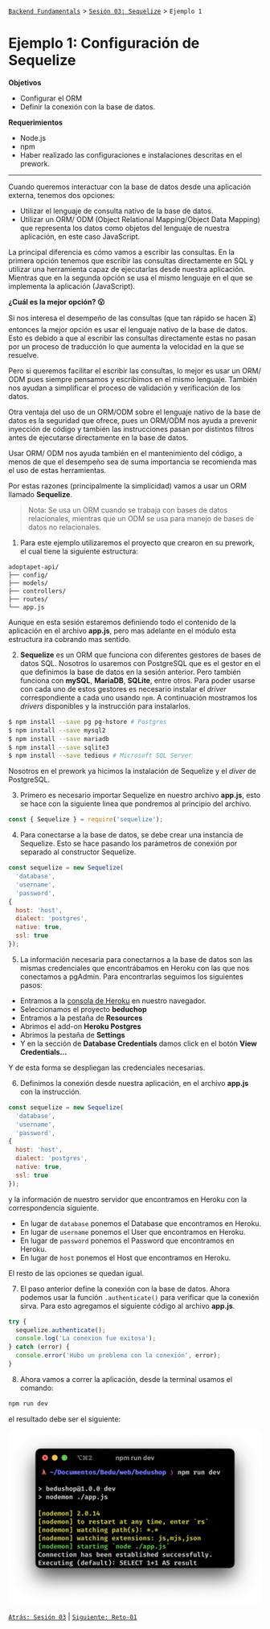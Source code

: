 [`Backend Fundamentals`](../../README.md) > [`Sesión 03: Sequelize`](../README.md) > `Ejemplo 1`

# Ejemplo 1: Configuración de Sequelize

**Objetivos**

- Configurar el ORM
- Definir la conexión con la base de datos.

**Requerimientos**

- Node.js
- npm
- Haber realizado las configuraciones e instalaciones descritas en el prework.

---

Cuando queremos interactuar con la base de datos desde una aplicación externa, tenemos dos opciones:

- Utilizar el lenguaje de consulta nativo de la base de datos.
- Utilizar un ORM/ ODM (Object Relational Mapping/Object Data Mapping) que representa los datos como objetos del lenguaje de nuestra aplicación, en este caso JavaScript.

La principal diferencia es cómo vamos a escribir las consultas. En la primera opción tenemos que escribir las consultas directamente en SQL y utilizar una herramienta capaz de ejecutarlas desde nuestra aplicación. Mientras que en la segunda opción se usa el mismo lenguaje en el que se implementa la aplicación (JavaScript).

**¿Cuál es la mejor opción? 😮**

Si nos interesa el desempeño de las consultas (que tan rápido se hacen ⏳) entonces la mejor opción es usar el lenguaje nativo de la base de datos. Esto es debido a que al escribir las consultas directamente estas no pasan por un proceso de traducción lo que aumenta la velocidad en la que se resuelve.

Pero si queremos facilitar el escribir las consultas, lo mejor es usar un ORM/ ODM pues siempre pensamos y escribimos en el mismo lenguaje. También nos ayudan a simplificar el proceso de validación y verificación de los datos.

Otra ventaja del uso de un ORM/ODM sobre el lenguaje nativo de la base de datos es la seguridad que ofrece, pues un ORM/ODM nos ayuda a prevenir inyección de código y también las instrucciones pasan por distintos filtros antes de ejecutarse directamente en la base de datos. 

Usar ORM/ ODM nos ayuda también en el mantenimiento del código, a menos de que el desempeño sea de suma importancia se recomienda mas el uso de estas herramientas.

Por estas razones (principalmente la simplicidad) vamos a usar un ORM llamado **Sequelize**.

> Nota: Se usa un ORM cuando se trabaja con bases de datos relacionales, mientras que un ODM se usa para manejo de bases de datos no relacionales.

1. Para este ejemplo utilizaremos el proyecto que crearon en su prework, el cual tiene la siguiente estructura:

```
adoptapet-api/
├── config/
├── models/
├── controllers/
├── routes/
└── app.js
```

Aunque en esta sesión estaremos definiendo todo el contenido de la aplicación en el archivo **app.js**, pero mas adelante en el módulo esta estructura ira cobrando mas sentido.

2. **Sequelize** es un ORM que funciona con diferentes gestores de bases de datos SQL. Nosotros lo usaremos con PostgreSQL que es el gestor en el que definimos la base de datos en la sesión anterior. Pero también funciona con **mySQL**, **MariaDB**, **SQLite**, entre otros. Para poder usarse con cada uno de estos gestores es necesario instalar el _driver_ correspondiente a cada uno usando `npm`. A continuación mostramos los _drivers_ disponibles y la instrucción para instalarlos.

```bash
$ npm install --save pg pg-hstore # Postgres
$ npm install --save mysql2
$ npm install --save mariadb
$ npm install --save sqlite3
$ npm install --save tedious # Microsoft SQL Server
```

Nosotros en el prework ya hicimos la instalación de Sequelize y el _diver_ de PostgreSQL.

3. Primero es necesario importar Sequelize en nuestro archivo **app.js**, esto se hace con la siguiente linea que pondremos al principio del archivo.

```javascript
const { Sequelize } = require('sequelize');
```

4. Para conectarse a la base de datos, se debe crear una instancia de Sequelize. Esto se hace pasando los parámetros de conexión por separado al constructor Sequelize.

```javascript
const sequelize = new Sequelize(
  'database',
  'username', 
  'password',
{
  host: 'host',
  dialect: 'postgres',
  native: true,
  ssl: true
});

```

5. La información necesaria para conectarnos a la base de datos son las mismas credenciales que encontrábamos en Heroku con las que nos conectamos a pgAdmin. Para encontrarlas seguimos los siguientes pasos:

- Entramos a la [consola de Heroku](https://id.heroku.com/login) en nuestro navegador.
- Seleccionamos el proyecto **beduchop**
- Entramos a la pestaña de **Resources**
- Abrimos el add-on **Heroku Postgres**
- Abrimos la pestaña de **Settings**
- Y en la sección de **Database Credentials** damos click en el botón **View Credentials...**

Y de esta forma se despliegan las credenciales necesarias.

6. Definimos la conexión desde nuestra aplicación, en el archivo **app.js** con la instrucción.

```javascript
const sequelize = new Sequelize(
  'database',
  'username', 
  'password',
{
  host: 'host',
  dialect: 'postgres',
  native: true,
  ssl: true
});

```

y la información de nuestro servidor que encontramos en Heroku con la correspondencia siguiente.

- En lugar de `database` ponemos el Database que encontramos en Heroku.
- En lugar de `username` ponemos el User que encontramos en Heroku.
- En lugar de `password` ponemos el Password que encontramos en Heroku.
- En lugar de `host` ponemos el Host que encontramos en Heroku.

El resto de las opciones se quedan igual.

7. El paso anterior define la conexión con la base de datos. Ahora podemos usar la función `.authenticate()` para verificar que la conexión sirva. Para esto agregamos el siguiente código al archivo **app.js**.

```javascript
try {
  sequelize.authenticate();
  console.log('La conexion fue exitosa');
} catch (error) {
  console.error('Hubo un problema con la conexión', error);
}
```

8. Ahora vamos a correr la aplicación, desde la terminal usamos el comando:

```bash
npm run dev
```

el resultado debe ser el siguiente:

<img src="img/img1.png">

[`Atrás: Sesión 03`](../README.md) | [`Siguiente: Reto-01`](../Reto-01)


